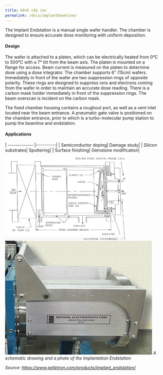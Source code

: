 ```yaml
---
title: Kênh cấy ion
permalink: /docs/implantbeamline/
---
```

The Implant Endstation is a manual single wafer handler. The chamber is designed to ensure accurate dose monitoring with uniform deposition.

#### Design

The wafer is attached to a platen, which can be electrically heated from 0°C to 500°C with a 7° tilt from the beam axis. The platen is mounted on a flange for access. Beam current is measured on the platen to determine dose using a dose integrator. The chamber supports 6″ (15cm) wafers. 
Immediately in front of the wafer are two suppression rings of opposite polarity. These rings are designed to suppress ions and electrons coming from the wafer in order to maintain an accurate dose reading. There is a carbon mask holder immediately in front of the suppression rings. The beam overscan is incident on the carbon mask.

The fixed chamber housing contains a roughout port, as well as a vent inlet located near the beam entrance. A pneumatic gate valve is positioned on the chamber entrance, prior to which is a turbo-molecular pump station to pump the beamline and endstation.

#### Applications

| ------------- |:---------:|
|<i class="fa fa-chevron-right" aria-hidden="true"></i> Semiconductor doping|<i class="fa fa-chevron-right" aria-hidden="true"></i> Damage study|
|<i class="fa fa-chevron-right" aria-hidden="true"></i> Silicon substrates|<i class="fa fa-chevron-right" aria-hidden="true"></i> Sputtering|
|<i class="fa fa-chevron-right" aria-hidden="true"></i> Surface finishing|<i class="fa fa-chevron-right" aria-hidden="true"></i> Gemstone modification|


![Target manipulator](/Photos/implantation2.png)
![Target manipulator](/Photos/implantation1.jpg)
*A schematic drawing and a photo of the Implantation Endstation*

*Source: https://www.pelletron.com/products/implant_endstation/*